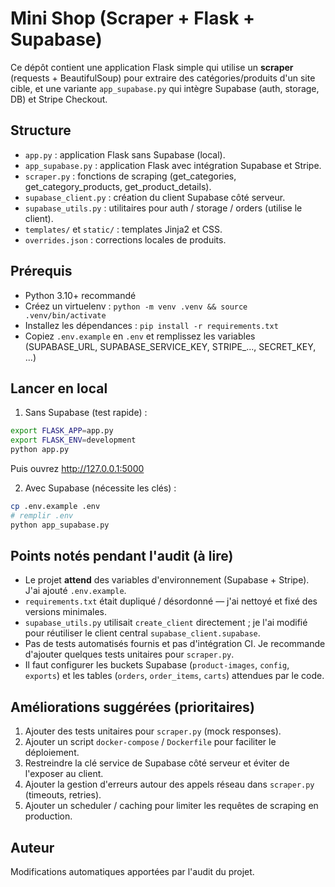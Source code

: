 
# Mini Shop (Scraper + Flask + Supabase)

Ce dépôt contient une application Flask simple qui utilise un **scraper** (requests + BeautifulSoup)
pour extraire des catégories/produits d'un site cible, et une variante `app_supabase.py` qui
intègre Supabase (auth, storage, DB) et Stripe Checkout.

## Structure
- `app.py` : application Flask sans Supabase (local).
- `app_supabase.py` : application Flask avec intégration Supabase et Stripe.
- `scraper.py` : fonctions de scraping (get_categories, get_category_products, get_product_details).
- `supabase_client.py` : création du client Supabase côté serveur.
- `supabase_utils.py` : utilitaires pour auth / storage / orders (utilise le client).
- `templates/` et `static/` : templates Jinja2 et CSS.
- `overrides.json` : corrections locales de produits.

## Prérequis
- Python 3.10+ recommandé
- Créez un virtuelenv : `python -m venv .venv && source .venv/bin/activate`
- Installez les dépendances : `pip install -r requirements.txt`
- Copiez `.env.example` en `.env` et remplissez les variables (SUPABASE_URL, SUPABASE_SERVICE_KEY, STRIPE_..., SECRET_KEY, ...)

## Lancer en local
1. Sans Supabase (test rapide) :
```bash
export FLASK_APP=app.py
export FLASK_ENV=development
python app.py
```
Puis ouvrez http://127.0.0.1:5000

2. Avec Supabase (nécessite les clés) :
```bash
cp .env.example .env
# remplir .env
python app_supabase.py
```

## Points notés pendant l'audit (à lire)
- Le projet **attend** des variables d'environnement (Supabase + Stripe). J'ai ajouté `.env.example`.
- `requirements.txt` était dupliqué / désordonné — j'ai nettoyé et fixé des versions minimales.
- `supabase_utils.py` utilisait `create_client` directement ; je l'ai modifié pour réutiliser le client central `supabase_client.supabase`.
- Pas de tests automatisés fournis et pas d'intégration CI. Je recommande d'ajouter quelques tests unitaires pour `scraper.py`.
- Il faut configurer les buckets Supabase (`product-images`, `config`, `exports`) et les tables (`orders`, `order_items`, `carts`) attendues par le code.

## Améliorations suggérées (prioritaires)
1. Ajouter des tests unitaires pour `scraper.py` (mock responses).
2. Ajouter un script `docker-compose` / `Dockerfile` pour faciliter le déploiement.
3. Restreindre la clé service de Supabase côté serveur et éviter de l'exposer au client.
4. Ajouter la gestion d'erreurs autour des appels réseau dans `scraper.py` (timeouts, retries).
5. Ajouter un scheduler / caching pour limiter les requêtes de scraping en production.

## Auteur
Modifications automatiques apportées par l'audit du projet.

